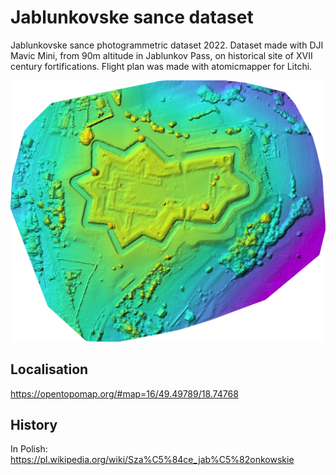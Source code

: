 # Jablunkovske sance dataset

Jablunkovske sance photogrammetric dataset 2022. Dataset made with DJI Mavic Mini, from 90m altitude in Jablunkov Pass, on historical site of XVII century fortifications. Flight plan was made with atomicmapper for Litchi.

![Digital Surface Model](dsmpreview.png)

## Localisation

https://opentopomap.org/#map=16/49.49789/18.74768

## History

In Polish: https://pl.wikipedia.org/wiki/Sza%C5%84ce_jab%C5%82onkowskie
